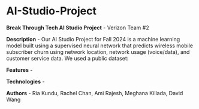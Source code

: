 # AI-Studio-Project

**Break Through Tech AI Studio Project** - Verizon Team #2

**Description** - Our AI Studio Project for Fall 2024 is a machine learning model built using a supervised neural network that predicts wireless mobile subscriber churn using network location, network usage (voice/data), and customer service data. We used a public dataset:

**Features** -

**Technologies** -

**Authors** - Ria Kundu, Rachel Chan, Ami Rajesh, Meghana Killada, David Wang

